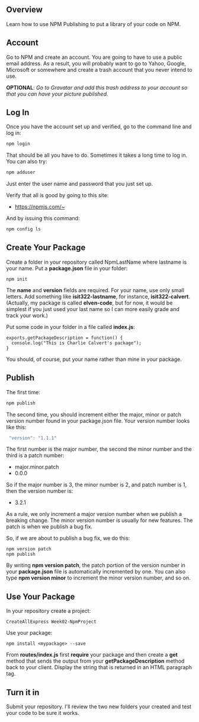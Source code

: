 ## Overview

Learn how to use NPM Publishing to put a library of your code on NPM.

## Account

Go to NPM and create an account. You are going to have to use a public email address. As a result, you will probably want to go to Yahoo, Google, Microsoft or somewhere and create a trash account that you never intend to use.

**OPTIONAL**: *Go to Gravatar and add this trash address to your account so that you can have your picture published.*


## Log In

Once you have the account set up and verified, go to the command line and log in:

```bash
npm login
```

That should be all you have to do. Sometimes it takes a long time to log in. You can also try:

```bash
npm adduser
```

Just enter the user name and password that you just set up.

Verify that all is good by going to this site:

- <https://npmjs.com/~>

And by issuing this command:

```bash
npm config ls
```

## Create Your Package

Create a folder in your repository called NpmLastName where lastname is your name. Put a **package.json** file in your folder:

```
npm init
```

The **name** and **version** fields are required. For your name, use only small letters. Add something like **isit322-lastname**, for instance, **isit322-calvert**. (Actually, my package is called **elven-code**, but for now, it would be simplest if you just used your last name so I can more easily grade and track your work.)

Put some code in your folder in a file called **index.js**:

```
exports.getPackageDescription = function() {
  console.log("This is Charlie Calvert's package");
}
```

You should, of course, put your name rather than mine in your package.

## Publish

The first time:

```bash
npm publish
```

The second time, you should increment either the major, minor or patch version number found in your package.json file. Your version number looks like this:

```javascript
 "version": "1.1.1"
```

The first number is the major number, the second the minor number and the third is a patch number:

- major.minor.patch
- 0.0.0

So if the major number is 3, the minor number is 2, and patch number is 1, then the version number is:

- 3.2.1

As a rule, we only increment a major version number when we publish a breaking change. The minor version number is usually for new features. The patch is when we publish a bug fix.

So, if we are about to publish a bug fix, we do this:

```
npm version patch
npm publish
```

By writing **npm version patch**, the patch portion of the version number in your **package.json** file is automatically incremented by one. You can also type **npm version minor** to increment the minor version number, and so on.

## Use Your Package

In your repository create a project:

```
CreateAllExpress Week02-NpmProject
```

Use your package:

```
npm install <mypackage> --save
```

From **routes/index.js** first **require** your package and then create a **get** method that sends the output from your **getPackageDescription** method back to your client. Display the string that is returned in an HTML paragraph tag.


## Turn it in

Submit your repository. I'll review the two new folders your created and test your code to be sure it works.
